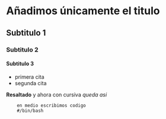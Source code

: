 # Añadimos únicamente el titulo

## Subtitulo 1

### Subtitulo 2

#### Subtitulo 3

- primera cita
- segunda cita

**Resaltado** y ahora con cursiva *queda asi*

```shell
    en medio escribimos codigo
    #/bin/bash 
```
